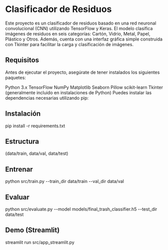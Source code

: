 # Clasificador de Residuos
Este proyecto es un clasificador de residuos basado en una red neuronal convolucional (CNN) utilizando TensorFlow y Keras. El modelo clasifica imágenes de residuos en seis categorías: Cartón, Vidrio, Metal, Papel, Plástico y Otros. Además, cuenta con una interfaz gráfica simple construida con Tkinter para facilitar la carga y clasificación de imágenes.

## Requisitos
Antes de ejecutar el proyecto, asegúrate de tener instalados los siguientes paquetes:

Python 3.x
TensorFlow
NumPy
Matplotlib
Seaborn
Pillow
scikit-learn
Tkinter (generalmente incluido en instalaciones de Python)
Puedes instalar las dependencias necesarias utilizando pip:

## Instalación
pip install -r requirements.txt

## Estructura
(data/train, data/val, data/test)

## Entrenar
python src/train.py --train_dir data/train --val_dir data/val

## Evaluar
python src/evaluate.py --model models/final_trash_classifier.h5 --test_dir data/test

## Demo (Streamlit)
streamlit run src/app_streamlit.py

